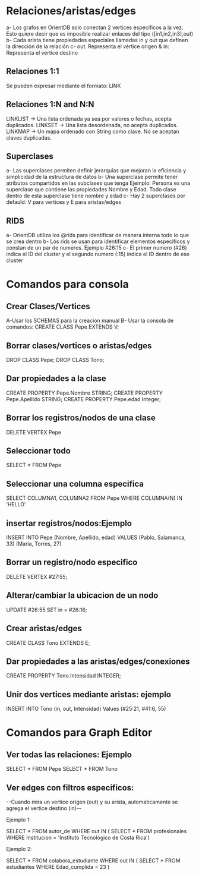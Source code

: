 # Relaciones/aristas/edges
a- Los grafos en OrientDB solo conectan 2 vertices especificos a la vez. Esto quiere decir que es imposible realizar enlaces del tipo ([in1,in2,in3],out)
b- Cada arista tiene propiedades especiales llamadas in y out que definen la dirección de la relación
c- out: Representa el vértice origen  &  in: Representa el vertice destino

## Relaciones 1:1
Se pueden expresar mediante el formato: LINK

## Relaciones 1:N and N:N
LINKLIST -> Una lista ordenada ya sea por valores o fechas, acepta duplicados.
LINKSET -> Una lista desordenada, no acepta duplicados.
LINKMAP -> Un mapa ordenado con String como clave. No se aceptan claves duplicadas.

## Superclases
a- Las superclases permiten definir jerarquías que mejoran la eficiencia y simplicidad de la estructura de datos
b- Una superclase permite tener atributos compartidos en las subclases que tenga
Ejemplo: Persona es una superclase que contiene las propiedades Nombre y Edad. Todo clase dentro de esta superclase tiene nombre y edad
c- Hay 2 superclases por defauld: V para vertices y E para aristas/edges

## RIDS
a- OrientDB utiliza los @rids para identificar de manera interna todo lo que se crea dentro
b- Los rids se usan para identificar elementos especificos y constan de un par de numeros. Ejemplo #26:15
c- El primer numero (#26) indica el ID del cluster y el segundo numero (:15) indica el ID dentro de ese cluster


# Comandos para consola
## Crear Clases/Vertices
A-Usar los SCHEMAS para la creacion manual
B- Usar la consola de comandos: CREATE CLASS Pepe EXTENDS V;

## Borrar clases/vertices o aristas/edges
DROP CLASS Pepe; DROP CLASS Tono;

## Dar propiedades a la clase
CREATE PROPERTY Pepe.Nombre STRING;
CREATE PROPERTY Pepe.Apellido STRING;
CREATE PROPERTY Pepe.edad Integer;

## Borrar los registros/nodos de una clase
DELETE VERTEX Pepe

## Seleccionar todo 
SELECT *
FROM Pepe

## Seleccionar una columna especifica
SELECT COLUMNA1, COLUMNA2
FROM Pepe
WHERE COLUMNA(N) IN ‘HELLO’

## insertar registros/nodos:Ejemplo
INSERT INTO Pepe (Nombre, Apellido, edad) 
VALUES 
(Pablo, Salamanca, 33)
(Maria, Torres, 27)

## Borrar un registro/nodo especifico
DELETE VERTEX #27:55;

## Alterar/cambiar la ubicacion de un nodo
UPDATE #26:55 SET in = #26:16;

## Crear aristas/edges
CREATE CLASS Tono EXTENDS E;

## Dar propiedades a las aristas/edges/conexiones
CREATE PROPERTY Tono.Intensidad INTEGER;

## Unir dos vertices mediante aristas: ejemplo
INSERT INTO Tono (in, out, Intensidad)
Values
(#25:21, #41:6, 55) 


# Comandos para Graph Editor
## Ver todas las relaciones: Ejemplo
SELECT * FROM Pepe
SELECT * FROM Tono

## Ver edges con filtros especificos: 
--Cuando mira un vertice origen (out) y su arista, automaticamente se agrega el vertice destino (in)-- 

Ejemplo 1: 

SELECT *
FROM autor_de 
WHERE out IN (
  				SELECT *
  				FROM profesionales 
  				WHERE Institucion = 'Instituto Tecnológico de Costa Rica')

Ejemplo 2:

SELECT * 
FROM colabora_estudiante
WHERE out IN (
    SELECT * 
    FROM estudiantes
    WHERE Edad_cumplida = 23
)
